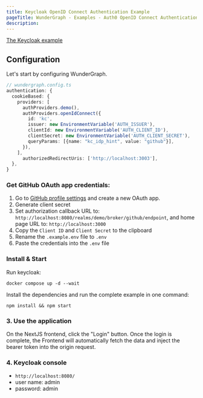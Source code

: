 ```yaml
---
title: Keycloak OpenID Connect Authentication Example
pageTitle: WunderGraph - Examples - Auth0 OpenID Connect Authentication
description:
---
```


[The Keycloak example](https://github.com/wundergraph/wundergraph/tree/main/examples/keycloak-oidc-authentication)

## Configuration

Let's start by configuring WunderGraph.

```typescript
// wundergraph.config.ts
authentication: {
  cookieBased: {
    providers: [
      authProviders.demo(),
      authProviders.openIdConnect({
        id: 'kc',
        issuer: new EnvironmentVariable('AUTH_ISSUER'),
        clientId: new EnvironmentVariable('AUTH_CLIENT_ID'),
        clientSecret: new EnvironmentVariable('AUTH_CLIENT_SECRET'),
        queryParams: [{name: "kc_idp_hint", value: "github"}],
      }),
    ],
      authorizedRedirectUris: ['http://localhost:3003'],
  },
}
```

### Get GitHub OAuth app credentials:

1. Go to [GitHub profile settings](https://github.com/settings/developers) and create a new OAuth app.
2. Generate client secret
3. Set authorization callback URL to: `http://localhost:8080/realms/demo/broker/github/endpoint`, and home page URL to: `http://localhost:3000`
4. Copy the `Client ID` and `Client Secret` to the clipboard
5. Rename the `.example.env` file to `.env`
6. Paste the credentials into the `.env` file

### Install & Start

Run keycloak:

```shell
docker compose up -d --wait
```

Install the dependencies and run the complete example in one command:

```shell
npm install && npm start
```

### 3. Use the application

On the NextJS frontend, click the "Login" button.
Once the login is complete, the Frontend will automatically fetch the data and inject the bearer token into the origin request.

### 4. Keycloak console

- `http://localhost:8080/`
- user name: admin
- password: admin
